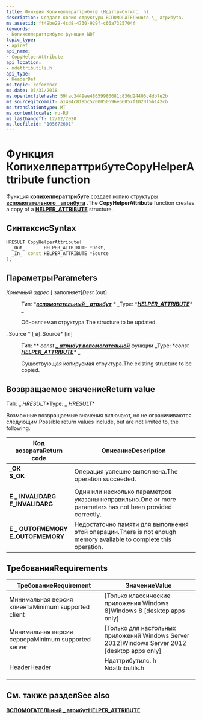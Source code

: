 ```yaml
---
title: Функция Копихелператтрибуте (Ндаттрибутилс. h)
description: Создает копию структуры ВСПОМОГАТЕЛЬного \_ атрибута.
ms.assetid: ff49be29-4cd8-4730-929f-c66a7325704f
keywords:
- Копихелператтрибуте функция NDF
topic_type:
- apiref
api_name:
- CopyHelperAttribute
api_location:
- ndattributils.h
api_type:
- HeaderDef
ms.topic: reference
ms.date: 05/31/2018
ms.openlocfilehash: 59fac3449ee48659980681c836d24406c4db7e2b
ms.sourcegitcommit: a1494c819bc5200050696e66057f1020f5b142cb
ms.translationtype: MT
ms.contentlocale: ru-RU
ms.lasthandoff: 12/12/2020
ms.locfileid: "105672601"
---
```

# <a name="copyhelperattribute-function"></a><span data-ttu-id="6021b-104">Функция Копихелператтрибуте</span><span class="sxs-lookup"><span data-stu-id="6021b-104">CopyHelperAttribute function</span></span>

<span data-ttu-id="6021b-105">Функция **копихелператтрибуте** создает копию структуры [**вспомогательного \_ атрибута**](/windows/win32/api/ndattrib/ns-ndattrib-helper_attribute) .</span><span class="sxs-lookup"><span data-stu-id="6021b-105">The **CopyHelperAttribute** function creates a copy of a [**HELPER\_ATTRIBUTE**](/windows/win32/api/ndattrib/ns-ndattrib-helper_attribute) structure.</span></span>

## <a name="syntax"></a><span data-ttu-id="6021b-106">Синтаксис</span><span class="sxs-lookup"><span data-stu-id="6021b-106">Syntax</span></span>


```C++
HRESULT CopyHelperAttribute(
  _Out_       HELPER_ATTRIBUTE *Dest,
  _In_  const HELPER_ATTRIBUTE *Source
);
```



## <a name="parameters"></a><span data-ttu-id="6021b-107">Параметры</span><span class="sxs-lookup"><span data-stu-id="6021b-107">Parameters</span></span>

<dl> <dt>

<span data-ttu-id="6021b-108">*Конечный адрес* \[ заполняет\]</span><span class="sxs-lookup"><span data-stu-id="6021b-108">*Dest* \[out\]</span></span>
</dt> <dd>

<span data-ttu-id="6021b-109">Тип: \**[**вспомогательный \_ атрибут**](/windows/win32/api/ndattrib/ns-ndattrib-helper_attribute) \** _</span><span class="sxs-lookup"><span data-stu-id="6021b-109">Type: \**[**HELPER\_ATTRIBUTE**](/windows/win32/api/ndattrib/ns-ndattrib-helper_attribute)\** _</span></span>

<span data-ttu-id="6021b-110">Обновляемая структура.</span><span class="sxs-lookup"><span data-stu-id="6021b-110">The structure to be updated.</span></span>

</dd> <dt>

<span data-ttu-id="6021b-111">_Source \* \[ в\]</span><span class="sxs-lookup"><span data-stu-id="6021b-111">_Source\* \[in\]</span></span>
</dt> <dd>

<span data-ttu-id="6021b-112">Тип: \**\* const [**\_ атрибут вспомогательной**](/windows/win32/api/ndattrib/ns-ndattrib-helper_attribute)* функции _</span><span class="sxs-lookup"><span data-stu-id="6021b-112">Type: \**const [**HELPER\_ATTRIBUTE**](/windows/win32/api/ndattrib/ns-ndattrib-helper_attribute)\** _</span></span>

<span data-ttu-id="6021b-113">Существующая копируемая структура.</span><span class="sxs-lookup"><span data-stu-id="6021b-113">The existing structure to be copied.</span></span>

</dd> </dl>

## <a name="return-value"></a><span data-ttu-id="6021b-114">Возвращаемое значение</span><span class="sxs-lookup"><span data-stu-id="6021b-114">Return value</span></span>

<span data-ttu-id="6021b-115">Тип: _ *HRESULT*\*</span><span class="sxs-lookup"><span data-stu-id="6021b-115">Type: _ *HRESULT*\*</span></span>

<span data-ttu-id="6021b-116">Возможные возвращаемые значения включают, но не ограничиваются следующим.</span><span class="sxs-lookup"><span data-stu-id="6021b-116">Possible return values include, but are not limited to, the following.</span></span>



| <span data-ttu-id="6021b-117">Код возврата</span><span class="sxs-lookup"><span data-stu-id="6021b-117">Return code</span></span>                                                                                   | <span data-ttu-id="6021b-118">Описание</span><span class="sxs-lookup"><span data-stu-id="6021b-118">Description</span></span>                                                                 |
|-----------------------------------------------------------------------------------------------|-----------------------------------------------------------------------------|
| <dl> <span data-ttu-id="6021b-119"><dt>**\_ОК**</dt></span><span class="sxs-lookup"><span data-stu-id="6021b-119"><dt>**S\_OK**</dt></span></span> </dl>          | <span data-ttu-id="6021b-120">Операция успешно выполнена.</span><span class="sxs-lookup"><span data-stu-id="6021b-120">The operation succeeded.</span></span><br/>                                         |
| <dl> <span data-ttu-id="6021b-121"><dt>**E \_ INVALIDARG**</dt></span><span class="sxs-lookup"><span data-stu-id="6021b-121"><dt>**E\_INVALIDARG**</dt></span></span> </dl>  | <span data-ttu-id="6021b-122">Один или несколько параметров указаны неправильно.</span><span class="sxs-lookup"><span data-stu-id="6021b-122">One or more parameters has not been provided correctly.</span></span><br/>          |
| <dl> <span data-ttu-id="6021b-123"><dt>**E \_ OUTOFMEMORY**</dt></span><span class="sxs-lookup"><span data-stu-id="6021b-123"><dt>**E\_OUTOFMEMORY**</dt></span></span> </dl> | <span data-ttu-id="6021b-124">Недостаточно памяти для выполнения этой операции.</span><span class="sxs-lookup"><span data-stu-id="6021b-124">There is not enough memory available to complete this operation.</span></span><br/> |



 

## <a name="requirements"></a><span data-ttu-id="6021b-125">Требования</span><span class="sxs-lookup"><span data-stu-id="6021b-125">Requirements</span></span>



| <span data-ttu-id="6021b-126">Требование</span><span class="sxs-lookup"><span data-stu-id="6021b-126">Requirement</span></span> | <span data-ttu-id="6021b-127">Значение</span><span class="sxs-lookup"><span data-stu-id="6021b-127">Value</span></span> |
|-------------------------------------|--------------------------------------------------------------------------------------------|
| <span data-ttu-id="6021b-128">Минимальная версия клиента</span><span class="sxs-lookup"><span data-stu-id="6021b-128">Minimum supported client</span></span><br/> | <span data-ttu-id="6021b-129">\[Только классические приложения Windows 8\]</span><span class="sxs-lookup"><span data-stu-id="6021b-129">Windows 8 \[desktop apps only\]</span></span><br/>                                                 |
| <span data-ttu-id="6021b-130">Минимальная версия сервера</span><span class="sxs-lookup"><span data-stu-id="6021b-130">Minimum supported server</span></span><br/> | <span data-ttu-id="6021b-131">\[Только для настольных приложений Windows Server 2012\]</span><span class="sxs-lookup"><span data-stu-id="6021b-131">Windows Server 2012 \[desktop apps only\]</span></span><br/>                                       |
| <span data-ttu-id="6021b-132">Header</span><span class="sxs-lookup"><span data-stu-id="6021b-132">Header</span></span><br/>                   | <dl> <span data-ttu-id="6021b-133"><dt>Ндаттрибутилс. h</dt></span><span class="sxs-lookup"><span data-stu-id="6021b-133"><dt>Ndattributils.h</dt></span></span> </dl> |



## <a name="see-also"></a><span data-ttu-id="6021b-134">См. также раздел</span><span class="sxs-lookup"><span data-stu-id="6021b-134">See also</span></span>

<dl> <dt>

[<span data-ttu-id="6021b-135">**ВСПОМОГАТЕЛЬный \_ атрибут**</span><span class="sxs-lookup"><span data-stu-id="6021b-135">**HELPER\_ATTRIBUTE**</span></span>](/windows/win32/api/ndattrib/ns-ndattrib-helper_attribute)
</dt> </dl>

 

 





